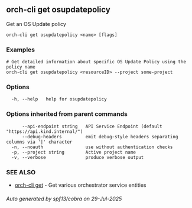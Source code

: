 ## orch-cli get osupdatepolicy

Get an OS Update policy

```
orch-cli get osupdatepolicy <name> [flags]
```

### Examples

```
# Get detailed information about specific OS Update Policy using the policy name
orch-cli get osupdatepolicy <resourceID> --project some-project
```

### Options

```
  -h, --help   help for osupdatepolicy
```

### Options inherited from parent commands

```
      --api-endpoint string   API Service Endpoint (default "https://api.kind.internal/")
      --debug-headers         emit debug-style headers separating columns via '|' character
  -n, --noauth                use without authentication checks
  -p, --project string        Active project name
  -v, --verbose               produce verbose output
```

### SEE ALSO

* [orch-cli get](orch-cli_get.md)	 - Get various orchestrator service entities

###### Auto generated by spf13/cobra on 29-Jul-2025
